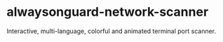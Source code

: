 # alwaysonguard-network-scanner
Interactive, multi-language, colorful and animated terminal port scanner.
